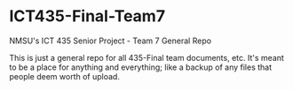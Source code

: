 # ICT435-Final-Team7
NMSU's ICT 435 Senior Project - Team 7 General Repo

This is just a general repo for all 435-Final team documents, etc.
It's meant to be a place for anything and everything; like a backup of any files that people deem worth of upload.
